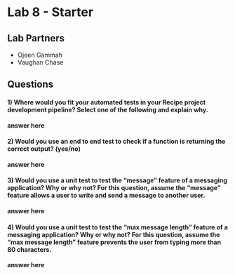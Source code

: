 # Lab 8 - Starter

## Lab Partners 
- Ojeen Gammah
- Vaughan Chase
## Questions

#### 1) Where would you fit your automated tests in your Recipe project development pipeline? Select one of the following and explain why.

<b>answer here</b>

#### 2) Would you use an end to end test to check if a function is returning the correct output? (yes/no)

<b>answer here</b>

#### 3) Would you use a unit test to test the “message” feature of a messaging application? Why or why not? For this question, assume the “message” feature allows a user to write and send a message to another user.

<b>answer here</b>

#### 4) Would you use a unit test to test the “max message length” feature of a messaging application? Why or why not? For this question, assume the “max message length” feature prevents the user from typing more than 80 characters.
    
 <b>answer here</b>
